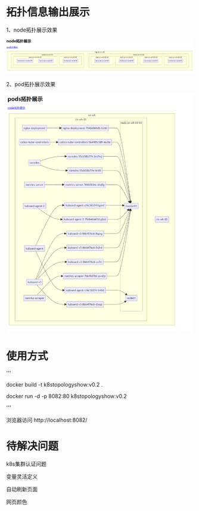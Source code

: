 # 拓扑信息输出展示
1、node拓扑展示效果

![alt text](/images/image01.png "效果图")

2、pod拓扑展示效果

![alt text](/images/image02.png "效果图")

# 使用方式


'''

docker build -t k8stopologyshow:v0.2 .

docker run -d -p 8082:80 k8stopologyshow:v0.2

'''

浏览器访问 http://localhost:8082/

# 待解决问题

k8s集群认证问题

变量灵活定义

自动刷新页面

网页颜色